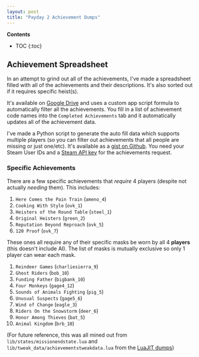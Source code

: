 ```yaml
---
layout: post
title: "Payday 2 Achievement Dumps"
---
```


**Contents**
* TOC
{:toc}

## Achievement Spreadsheet

In an attempt to grind out all of the achievements, I've made a spreadsheet filled with all of the achievements and their descriptions. It's also sorted out if it requires specific heist(s).


It's available on [Google Drive](https://docs.google.com/spreadsheets/d/1Tu576_Ae8OzezTvHrvYCWJo2t3i6gneTh6tXxmuEJDs/edit?usp=sharing) and uses a custom app script formula to automatically filter all the achievements.
You fill in a list of achievement code names into the `Completed Achievements` tab and it automatically updates all of the achievement data.

I've made a Python script to generate the auto fill data which supports multiple players (so you can filter out achievements that all people are missing or just one/etc). It's available as a [gist on Github](https://gist.github.com/FromDarkHell/d1efbacfba7c990dc6e560dc9f9c223e). You need your Steam User IDs and a [Steam API key](https://steamcommunity.com/dev/apikey) for the achievements request.

### Specific Achievements

There are a few specific achievements that *require* 4 players (despite not actually *needing* them).
This includes:
1. `Here Comes the Pain Train` (`ameno_4`)
2. `Cooking With Style` (`ovk_1`)
3. `Heisters of the Round Table` (`steel_1`)
4. `Original Heisters` (`green_2`)
5. `Reputation Beyond Reproach` (`ovk_5`)
6. `120 Proof` (`ovk_7`)

These ones all require any of their specific masks be worn by all 4 **players** (this doesn't include AI). The list of masks is mutually exclusive so only 1 player can wear each mask.
1. `Reindeer Games` (`charliesierra_9`)
2. `Ghost Riders` (`bob_10`)
3. `Funding Father` (`bigbank_10`)
4. `Four Monkeys` (`gage4_12`)
5. `Sounds of Animals Fighting` (`pig_5`)
6. `Unusual Suspects` (`gage5_6`)
7. `Wind of Change` (`eagle_3`)
8. `Riders On the Snowstorm` (`deer_6`)
9. `Honor Among Thieves` (`bat_5`)
10. `Animal Kingdom` (`brb_10`)

(For future reference, this was all mined out from `lib/states/missionendstate.lua` and `lib/tweak_data/achievementstweakdata.lua` from the [LuaJIT dumps](https://github.com/steam-test1/Payday-2-LuaJIT-Complete))